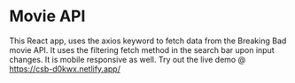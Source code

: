 # Movie API

This React app, uses the axios keyword to fetch data from the Breaking Bad movie API.
It uses the filtering fetch method in the search bar upon input changes.
It is mobile responsive as well.
Try out the live demo @ https://csb-d0kwx.netlify.app/
